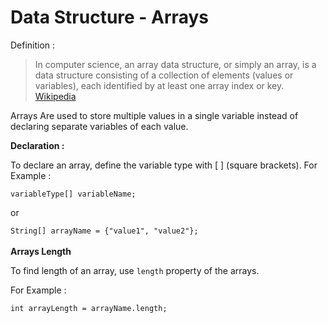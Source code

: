 # Data Structure - Arrays

Definition :
> In computer science, an array data structure, or simply an array, is a data structure consisting of a collection of elements (values or variables), each identified by at least one array index or key.
> [Wikipedia](https://en.wikipedia.org/wiki/Array_data_structure)

Arrays Are used to store multiple values in a single variable instead of declaring separate variables of each value.

**Declaration :**

To declare an array, define the variable type with [ ] (square brackets).
For Example : 

`variableType[] variableName;` 

or
 
 `String[] arrayName = {"value1", "value2"};`
<br/><br/>
 **Arrays Length**
 
To find length of an array, use `length` property of the arrays.

For Example :

`int arrayLength = arrayName.length;`
